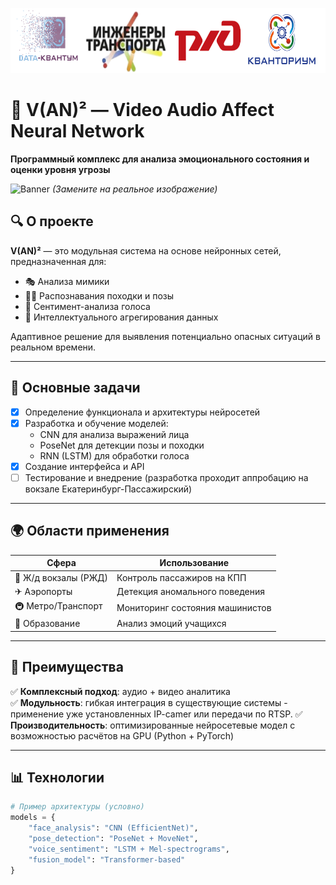 ![Banner](https://github.com/KTOTO9567578347/VAN/blob/master/assets/header.png)

# 🚀 V(AN)² — Video Audio Affect Neural Network  

**Программный комплекс для анализа эмоционального состояния и оценки уровня угрозы**  

![Banner](https://via.placeholder.com/1200x400/1a1a2e/e94560?text=V(AN)²+-+AI+for+Security) *(Замените на реальное изображение)*  

## 🔍 О проекте  
**V(AN)²** — это модульная система на основе нейронных сетей, предназначенная для:  
- 🎭 Анализа мимики  
- 🚶‍♂️ Распознавания походки и позы  
- 🎤 Сентимент-анализа голоса  
- 🧠 Интеллектуального агрегирования данных  

Адаптивное решение для выявления потенциально опасных ситуаций в реальном времени.  

---

## 🎯 Основные задачи  
- [x] Определение функционала и архитектуры нейросетей  
- [x] Разработка и обучение моделей:  
  - CNN для анализа выражений лица  
  - PoseNet для детекции позы и походки  
  - RNN (LSTM) для обработки голоса  
- [x] Создание интерфейса и API  
- [ ] Тестирование и внедрение (разработка проходит аппробацию на вокзале Екатеринбург-Пассажирский)

---

## 🌍 Области применения  
| Сфера                | Использование                          |  
|-----------------------|----------------------------------------|  
| 🚆 Ж/д вокзалы (РЖД) | Контроль пассажиров на КПП             |  
| ✈ Аэропорты          | Детекция аномального поведения         |  
| 🚇 Метро/Транспорт   | Мониторинг состояния машинистов        |  
| 🏫 Образование       | Анализ эмоций учащихся                 |  

---

## 🚀 Преимущества  
✅ **Комплексный подход**: аудио + видео аналитика  
✅ **Модульность**: гибкая интеграция в существующие системы  - применение уже установленных IP-camer или передачи по RTSP.
✅ **Производительность**: оптимизированные нейросетевые модел с возможностью расчётов на GPU (Python + PyTorch)  

---

## 📊 Технологии  
```python
# Пример архитектуры (условно)
models = {
    "face_analysis": "CNN (EfficientNet)",  
    "pose_detection": "PoseNet + MoveNet",  
    "voice_sentiment": "LSTM + Mel-spectrograms",  
    "fusion_model": "Transformer-based"  
}
